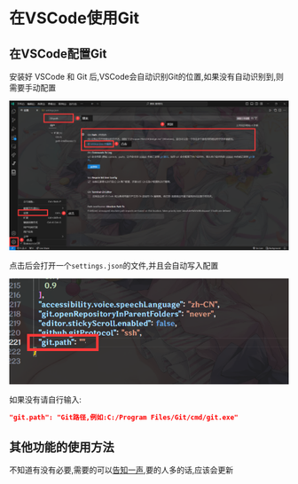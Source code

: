 # 在VSCode使用Git

## 在VSCode配置Git

安装好 VSCode 和 Git 后,VSCode会自动识别Git的位置,如果没有自动识别到,则需要手动配置

![6-1](assets/6-1.png)

点击后会打开一个`settings.json`的文件,并且会自动写入配置

![6-2](assets/6-2.png)

如果没有请自行输入:

```json
"git.path": "Git路径,例如:C:/Program Files/Git/cmd/git.exe"
```

## 其他功能的使用方法

不知道有没有必要,需要的可以[告知一声](https://github.com/Erhai-lake/elake-docs/issues),要的人多的话,应该会更新
